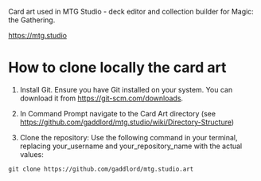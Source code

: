 Card art used in MTG Studio - deck editor and collection builder for Magic: the Gathering.

https://mtg.studio

# How to clone locally the card art

1. Install Git. Ensure you have Git installed on your system. You can download it from https://git-scm.com/downloads.

2. In Command Prompt navigate to the Card Art directory (see https://github.com/gaddlord/mtg.studio/wiki/Directory-Structure)

3.  Clone the repository: Use the following command in your terminal, replacing your_username and your_repository_name with the actual values:

`git clone https://github.com/gaddlord/mtg.studio.art`
